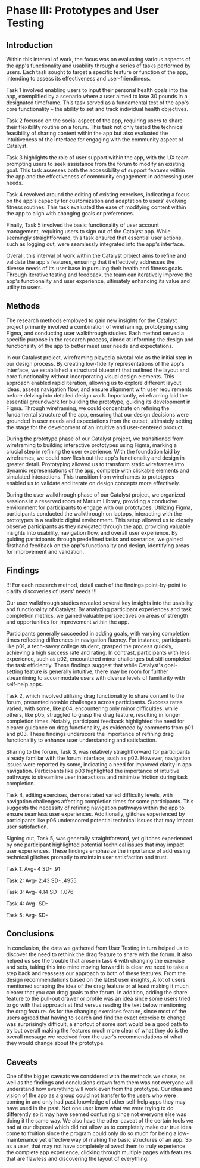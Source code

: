 # Phase III: Prototypes and User Testing


## Introduction

Within this interval of work, the focus was on evaluating various aspects of the app's functionality and usability through a series of tasks performed by users. Each task sought to target a specific feature or function of the app, intending to assess its effectiveness and user-friendliness.

Task 1 involved enabling users to input their personal health goals into the app, exemplified by a scenario where a user aimed to lose 30 pounds in a designated timeframe. This task served as a fundamental test of the app's core functionality – the ability to set and track individual health objectives.

Task 2 focused on the social aspect of the app, requiring users to share their flexibility routine on a forum. This task not only tested the technical feasibility of sharing content within the app but also evaluated the intuitiveness of the interface for engaging with the community aspect of Catalyst.

Task 3 highlights the role of user support within the app, with the UX team prompting users to seek assistance from the forum to modify an existing goal. This task assesses both the accessibility of support features within the app and the effectiveness of community engagement in addressing user needs.

Task 4 revolved around the editing of existing exercises, indicating a focus on the app's capacity for customization and adaptation to users' evolving fitness routines. This task evaluated the ease of modifying content within the app to align with changing goals or preferences.

Finally, Task 5 involved the basic functionality of user account management, requiring users to sign out of the Catalyst app. While seemingly straightforward, this task ensured that essential user actions, such as logging out, were seamlessly integrated into the app's interface.

Overall, this interval of work within the Catalyst project aims to refine and validate the app's features, ensuring that it effectively addresses the diverse needs of its user base in pursuing their health and fitness goals. Through iterative testing and feedback, the team can iteratively improve the app's functionality and user experience, ultimately enhancing its value and utility to users.


## Methods

The research methods employed to gain new insights for the Catalyst project primarily involved a combination of wireframing, prototyping using Figma, and conducting user walkthrough studies. Each method served a specific purpose in the research process, aimed at informing the design and functionality of the app to better meet user needs and expectations.

In our Catalyst project, wireframing played a pivotal role as the initial step in our design process. By creating low-fidelity representations of the app's interface, we established a structural blueprint that outlined the layout and core functionality without incorporating visual design elements. This approach enabled rapid iteration, allowing us to explore different layout ideas, assess navigation flow, and ensure alignment with user requirements before delving into detailed design work. Importantly, wireframing laid the essential groundwork for building the prototype, guiding its development in Figma. Through wireframing, we could concentrate on refining the fundamental structure of the app, ensuring that our design decisions were grounded in user needs and expectations from the outset, ultimately setting the stage for the development of an intuitive and user-centered product.

During the prototype phase of our Catalyst project, we transitioned from wireframing to building interactive prototypes using Figma, marking a crucial step in refining the user experience. With the foundation laid by wireframes, we could now flesh out the app's functionality and design in greater detail. Prototyping allowed us to transform static wireframes into dynamic representations of the app, complete with clickable elements and simulated interactions. This transition from wireframes to prototypes enabled us to validate and iterate on design concepts more effectively.

During the user walkthrough phase of our Catalyst project, we organized sessions in a reserved room at Marium Library, providing a conducive environment for participants to engage with our prototypes. Utilizing Figma, participants conducted the walkthrough on laptops, interacting with the prototypes in a realistic digital environment. This setup allowed us to closely observe participants as they navigated through the app, providing valuable insights into usability, navigation flow, and overall user experience. By guiding participants through predefined tasks and scenarios, we gained firsthand feedback on the app's functionality and design, identifying areas for improvement and validation.

## Findings

!!! For each research method, detail each of the findings point-by-point to clarify discoveries of users' needs !!!

Our user walkthrough studies revealed several key insights into the usability and functionality of Catalyst. By analyzing participant experiences and task completion metrics, we gained valuable perspectives on areas of strength and opportunities for improvement within the app.

Participants generally succeeded in adding goals, with varying completion times reflecting differences in navigation fluency. For instance, participants like p01, a tech-savvy college student, grasped the process quickly, achieving a high success rate and rating. In contrast, participants with less experience, such as p02, encountered minor challenges but still completed the task efficiently. These findings suggest that while Catalyst's goal-setting feature is generally intuitive, there may be room for further streamlining to accommodate users with diverse levels of familiarity with self-help apps.

Task 2, which involved utilizing drag functionality to share content to the forum, presented notable challenges across participants. Success rates varied, with some, like p04, encountering only minor difficulties, while others, like p05, struggled to grasp the drag feature, resulting in longer completion times. Notably, participant feedback highlighted the need for clearer guidance on drag functionality, as evidenced by comments from p01 and p03. These findings underscore the importance of refining drag functionality to enhance user understanding and satisfaction.

Sharing to the forum, Task 3, was relatively straightforward for participants already familiar with the forum interface, such as p02. However, navigation issues were reported by some, indicating a need for improved clarity in app navigation. Participants like p03 highlighted the importance of intuitive pathways to streamline user interactions and minimize friction during task completion.

Task 4, editing exercises, demonstrated varied difficulty levels, with navigation challenges affecting completion times for some participants. This suggests the necessity of refining navigation pathways within the app to ensure seamless user experiences. Additionally, glitches experienced by participants like p06 underscored potential technical issues that may impact user satisfaction.

Signing out, Task 5, was generally straightforward, yet glitches experienced by one participant highlighted potential technical issues that may impact user experiences. These findings emphasize the importance of addressing technical glitches promptly to maintain user satisfaction and trust.

Task 1: Avg- 4     SD- .91

Task 2: Avg- 2.43  SD- .4955

Task 3: Avg- 4.14  SD- 1.076

Task 4: Avg-   SD-

Task 5: Avg-  SD-


## Conclusions

In conclusion, the data we gathered from User Testing in turn helped us to discover the need to rethink the drag feature to share with the forum. It also helped us see the trouble that arose in task 4 with changing the exercise and sets, taking this into mind moving forward it is clear we need to take a step back and reassess our approach to both of these features. From the design recommendations based on the latest user insights, A lot of users mentioned scraping the idea of the drag feature or at least making it much clearer that you can drag goals to the forum. In addition, adding the share feature to the pull-out drawer or profile was an idea since some users tried to go with that approach at first versus reading the text below mentioning the drag feature. As for the changing exercises feature, since most of the users agreed that having to search and find the exact exercise to change was surprisingly difficult, a shortcut of some sort would be a good path to try but overall making the features much more clear of what they do is the overall message we received from the user's recommendations of what they would change about the prototype.    


## Caveats

One of the bigger caveats we considered with the methods we chose, as well as the findings and conclusions drawn from them was not everyone will understand how everything will work even from the prototype. Our idea and vision of the app as a group could not transfer to the users who were coming in and only had past knowledge of other self-help apps they may have used in the past. Not one user knew what we were trying to do differently so it may have seemed confusing since not everyone else was doing it the same way. We also have the other caveat of the certain tools we had at our disposal which did not allow us to completely make our true idea come to fruition since the program could only do so much for being a low-maintenance yet effective way of making the basic structures of an app. So as a user, that may not have completely allowed them to truly experience the complete app experience, clicking through multiple pages with features that are flawless and discovering the layout of everything.   

